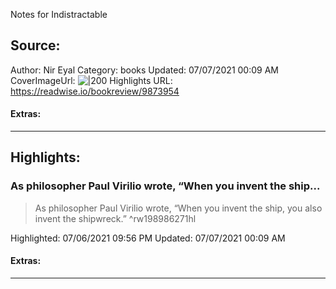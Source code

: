 Notes for Indistractable

## Source:
Author: Nir Eyal
Category: books
Updated: 07/07/2021 00:09 AM
CoverImageUrl: 
![|200](https://images-na.ssl-images-amazon.com/images/I/41SKW5hznWL._SL200_.jpg)
Highlights URL: https://readwise.io/bookreview/9873954


#### Extras:




 
-----
 ## Highlights:

### As philosopher Paul Virilio wrote, “When you invent the ship...
>As philosopher Paul Virilio wrote, “When you invent the ship, you also invent the shipwreck.” ^rw198986271hl


Highlighted: 07/06/2021 09:56 PM
Updated: 07/07/2021 00:09 AM


#### Extras:





------

